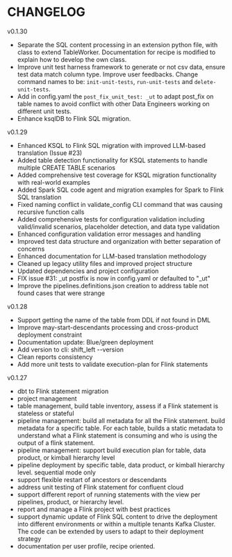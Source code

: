 # CHANGELOG

<!-- version list -->
v0.1.30
* Separate the SQL content processing in an extension python file, with class to extend TableWorker. Documentation for recipe is modified to explain how to develop the own class.
* Improve unit test harness framework to generate or not csv data, ensure test data match column type. Improve user feedbacks. Change command names to be: `init-unit-tests`, `run-unit-tests` and `delete-unit-tests`. 
* Add in config.yaml the `post_fix_unit_test: _ut` to adapt post_fix on table names to avoid conflict with other Data Engineers working on different unit tests.
* Enhance ksqlDB to Flink SQL migration.

v0.1.29
* Enhanced KSQL to Flink SQL migration with improved LLM-based translation (Issue #23)
* Added table detection functionality for KSQL statements to handle multiple CREATE TABLE scenarios
* Added comprehensive test coverage for KSQL migration functionality with real-world examples
* Added Spark SQL code agent and migration examples for Spark to Flink SQL translation
* Fixed naming conflict in validate_config CLI command that was causing recursive function calls
* Added comprehensive tests for configuration validation including valid/invalid scenarios, placeholder detection, and data type validation
* Enhanced configuration validation error messages and handling
* Improved test data structure and organization with better separation of concerns
* Enhanced documentation for LLM-based translation methodology
* Cleaned up legacy utility files and improved project structure
* Updated dependencies and project configuration
* FIX issue #31: _ut postfix is now in config.yaml or defaulted to "_ut"
* Improve the pipelines.definitions.json creation to address table not found cases that were strange


v0.1.28
* Support getting the name of the table from DDL if not found in DML
* Improve may-start-descendants processing and cross-product deployment constraint
* Documentation update: Blue/green deployment
* Add version to cli: shift_left --version
* Clean reports consistency
* Add more unit tests to validate execution-plan for Flink statements

v0.1.27
* dbt to Flink statement migration
* project management
* table management, build table inventory, assess if a Flink statement is stateless or stateful
* pipeline management: build all metadata for all the Flink statement. build metadata for a specific table. For each table, builds a static metadata to understand what a Flink statement is consuming and who is using the output of a flink statement.
* pipeline management: support build execution plan for table, data product, or kimball hierarchy level
* pipeline deployment by specific table, data product, or kimball hierarchy level. sequential mode only
* support flexible restart of ancestors or descendants
* address unit testing of Flink statement for confluent cloud
* support different report of running statements with the view per pipelines, product, or hierarchy level.
* report and manage a Flink project with best practices
* support dynamic update of Flink SQL content to drive the deployment into different environments or within a multiple tenants Kafka Cluster. The code can be extended by users to adapt to their deployment strategy
* documentation per user profile, recipe oriented.

